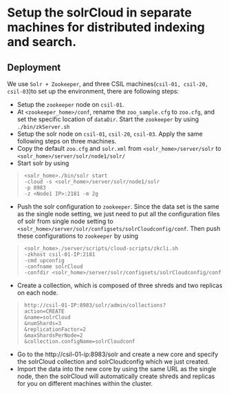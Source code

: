 # Setup the solrCloud in separate machines for distributed indexing and search.

## Deployment
We use `Solr + Zookeeper`, and three CSIL machines(`csil-01, csil-20, csil-03`)to set up the environment, there are following steps:
+ Setup the `zookeeper` node on `csil-01`. 
+ At `<zookeeper_home>/conf`, rename the `zoo_sample.cfg` to `zoo.cfg`, and set the specific location of `dataDir`. Start the `zookeeper` by using `./bin/zkServer.sh` 
+ Setup the solr node on `csil-01`, `csil-20`, `csil-03`. Apply the same following steps on three machines.
+ Copy the default `zoo.cfg` and `solr.xml` from `<solr_home>/server/solr` to `<solr_home>/server/solr/node1/solr/`
+ Start solr by using 
> `<solr_home>./bin/solr start`<br/>
> `-cloud -s <solr_home>/server/solr/node1/solr `<br/>
> `-p 8983 `<br/>
> `-z <Node1 IP>:2181 -m 2g`<br/>
+ Push the solr configuration to `zookeeper`. Since the data set is the same as the single node setting, we just need to put all the configuration files of solr from single node setting to `<solr_home>/server/solr/configsets/solrCloudconfig/conf`. Then push these configurations to `zookeeper` by using
> `<solr_home>./server/scripts/cloud-scripts/zkcli.sh`<br/>
> `-zkhost csil-01-IP:2181 `<br/>
> `-cmd upconfig` <br/>
> `-confname solrCloud` <br/>
> `-confdir <solr_home>/server/solr/configsets/solrCloudconfig/conf`
+ Create a collection, which is composed of three shreds and two replicas on each node.
> `http://csil-01-IP:8983/solr/admin/collections?`<br/>
> `action=CREATE` <br/>
> `&name=solrCloud`<br/>
> `&numShards=3`<br/>
> `&replicationFactor=2`<br/>
> `&maxShardsPerNode=2`<br/>
> `&collection.configName=solrCloudconf`<br/>
+ Go to the http://csil-01-ip:8983/solr and create a new core and specify the solrCloud collection and solrCloudconfig which we just created.
+ Import the data into the new core by using the same URL as the single node, then the solrCloud will automatically create shreds and replicas for you on different machines within the cluster.
